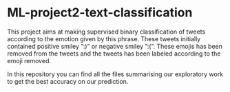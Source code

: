 # ML-project2-text-classification

This project aims at making supervised binary classification of tweets according to the emotion given by this phrase. These tweets initially contained positive smiley ”:)” or negative smiley ”:(”. These emojis has been removed from the tweets and the tweets has been labeled according to the emoji removed.

In this repository you can find all the files summarising our exploratory work to get the best accuracy on our prediction.


